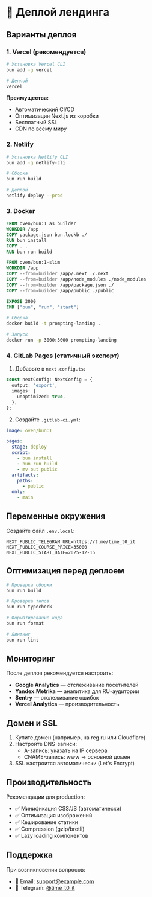 # 🚀 Деплой лендинга

## Варианты деплоя

### 1. Vercel (рекомендуется)

```bash
# Установка Vercel CLI
bun add -g vercel

# Деплой
vercel
```

**Преимущества:**
- Автоматический CI/CD
- Оптимизация Next.js из коробки
- Бесплатный SSL
- CDN по всему миру

### 2. Netlify

```bash
# Установка Netlify CLI
bun add -g netlify-cli

# Сборка
bun run build

# Деплой
netlify deploy --prod
```

### 3. Docker

```dockerfile
FROM oven/bun:1 as builder
WORKDIR /app
COPY package.json bun.lockb ./
RUN bun install
COPY . .
RUN bun run build

FROM oven/bun:1-slim
WORKDIR /app
COPY --from=builder /app/.next ./.next
COPY --from=builder /app/node_modules ./node_modules
COPY --from=builder /app/package.json ./
COPY --from=builder /app/public ./public

EXPOSE 3000
CMD ["bun", "run", "start"]
```

```bash
# Сборка
docker build -t prompting-landing .

# Запуск
docker run -p 3000:3000 prompting-landing
```

### 4. GitLab Pages (статичный экспорт)

1. Добавьте в `next.config.ts`:

```typescript
const nextConfig: NextConfig = {
  output: 'export',
  images: {
    unoptimized: true,
  },
};
```

2. Создайте `.gitlab-ci.yml`:

```yaml
image: oven/bun:1

pages:
  stage: deploy
  script:
    - bun install
    - bun run build
    - mv out public
  artifacts:
    paths:
      - public
  only:
    - main
```

## Переменные окружения

Создайте файл `.env.local`:

```env
NEXT_PUBLIC_TELEGRAM_URL=https://t.me/time_t0_it
NEXT_PUBLIC_COURSE_PRICE=35000
NEXT_PUBLIC_START_DATE=2025-12-15
```

## Оптимизация перед деплоем

```bash
# Проверка сборки
bun run build

# Проверка типов
bun run typecheck

# Форматирование кода
bun run format

# Линтинг
bun run lint
```

## Мониторинг

После деплоя рекомендуется настроить:

- **Google Analytics** — отслеживание посетителей
- **Yandex.Metrika** — аналитика для RU-аудитории
- **Sentry** — отслеживание ошибок
- **Vercel Analytics** — производительность

## Домен и SSL

1. Купите домен (например, на reg.ru или Cloudflare)
2. Настройте DNS-записи:
   - A-запись: указать на IP сервера
   - CNAME-запись: www → основной домен
3. SSL настроится автоматически (Let's Encrypt)

## Производительность

Рекомендации для production:

- ✅ Минификация CSS/JS (автоматически)
- ✅ Оптимизация изображений
- ✅ Кеширование статики
- ✅ Compression (gzip/brotli)
- ✅ Lazy loading компонентов

## Поддержка

При возникновении вопросов:
- 📧 Email: support@example.com
- 💬 Telegram: [@time_t0_it](https://t.me/time_t0_it)
